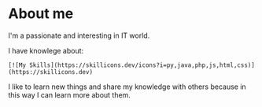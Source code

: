 # About me
I'm a passionate and interesting in IT world.

I have knowlege about:
```
[![My Skills](https://skillicons.dev/icons?i=py,java,php,js,html,css)](https://skillicons.dev)
```

I like to learn new things and share my knowledge with others because in this way I can learn more about them.
